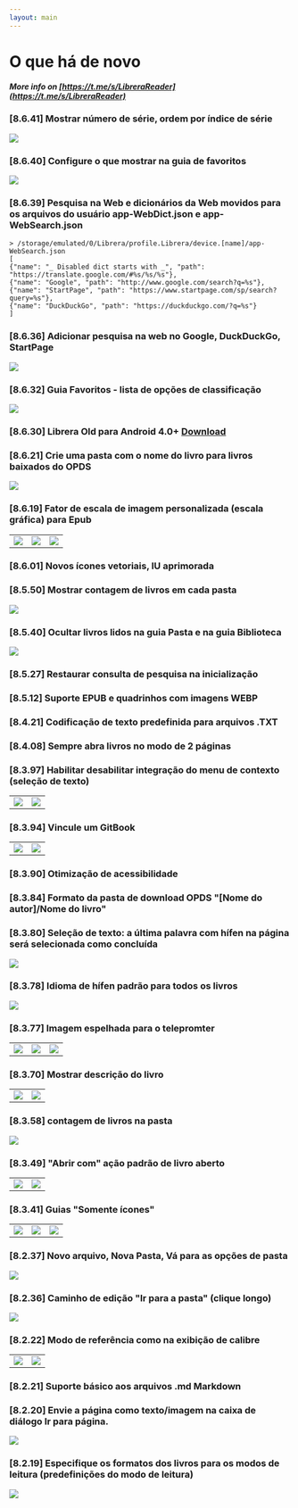 ```yaml
---
layout: main
---
```


# O que há de novo

<b><i>More info on [https://t.me/s/LibreraReader](https://t.me/s/LibreraReader)</i></b>


### [8.6.41] Mostrar número de série, ordem por índice de série
<img class="i" src="8.6.41.png" />

### [8.6.40] Configure o que mostrar na guia de favoritos
<img class="i" src="8.6.40.png" />

### [8.6.39] Pesquisa na Web e dicionários da Web movidos para os arquivos do usuário app-WebDict.json e app-WebSearch.json

```
> /storage/emulated/0/Librera/profile.Librera/device.[name]/app-WebSearch.json
[
{"name": "_ Disabled dict starts with _", "path": "https://translate.google.com/#%s/%s/%s"},
{"name": "Google", "path": "http://www.google.com/search?q=%s"},
{"name": "StartPage", "path": "https://www.startpage.com/sp/search?query=%s"},
{"name": "DuckDuckGo", "path": "https://duckduckgo.com/?q=%s"}
]
```

### [8.6.36] Adicionar pesquisa na web no Google, DuckDuckGo, StartPage
<img class="i" src="8.6.36.png" />


### [8.6.32] Guia Favoritos - lista de opções de classificação
<img class="i" src="8.6.32.png" />

### [8.6.30] Librera Old para Android 4.0+ [Download](https://github.com/foobnix/LibreraReader/releases/)
### [8.6.21] Crie uma pasta com o nome do livro para livros baixados do OPDS
<img class="i" src="8.6.21.png" />

### [8.6.19] Fator de escala de imagem personalizada (escala gráfica) para Epub

||||
|-|-|-|
|![](8.6.19a.png)|![](8.6.19.png)|![](8.6.19b.png)|

### [8.6.01] Novos ícones vetoriais, IU aprimorada
### [8.5.50] Mostrar contagem de livros em cada pasta
<img class="i" src="8.5.50.png" />

### [8.5.40] Ocultar livros lidos na guia Pasta e na guia Biblioteca
<img class="i" src="8.5.40.png" />


### [8.5.27] Restaurar consulta de pesquisa na inicialização

### [8.5.12] Suporte EPUB e quadrinhos com imagens WEBP
### [8.4.21] Codificação de texto predefinida para arquivos .TXT
### [8.4.08] Sempre abra livros no modo de 2 páginas

### [8.3.97] Habilitar desabilitar integração do menu de contexto (seleção de texto)
|||
|-|-|
|![](8.3.97a.png)|![](8.3.97b.png)|

### [8.3.94] Vincule um GitBook

|||
|-|-|
|![](8.3.94a.png)|![](8.3.94b.png)|

### [8.3.90] Otimização de acessibilidade

### [8.3.84] Formato da pasta de download OPDS &quot;[Nome do autor]/Nome do livro&quot;

### [8.3.80] Seleção de texto: a última palavra com hífen na página será selecionada como concluída

<img class="i" src="8.3.80.png" />

### [8.3.78] Idioma de hífen padrão para todos os livros

<img class="i" src="8.3.78.png" />

### [8.3.77] Imagem espelhada para o telepromter

||||
|-|-|-|
|![](8.3.77c.jpg)|![](8.3.77a.jpg)|![](8.3.77b.jpg)|

### [8.3.70] Mostrar descrição do livro

|||
|-|-|
|![](8.3.70a.jpg)|![](8.3.70b.jpg)|


### [8.3.58] contagem de livros na pasta

<img class="i" src="8.3.58.jpg" />

### [8.3.49] &quot;Abrir com&quot; ação padrão de livro aberto

|||
|-|-|
|![](8.3.49a.jpg)|![](8.3.49b.jpg)|


### [8.3.41] Guias &quot;Somente ícones&quot;

||||
|-|-|-|
|![](8.3.41a.jpg)|![](8.3.41b.jpg)|![](8.3.41c.jpg)|


### [8.2.37] Novo arquivo, Nova Pasta, Vá para as opções de pasta

<img class="i" src="8.2.37.jpg" />

### [8.2.36] Caminho de edição &quot;Ir para a pasta&quot; (clique longo)

<img class="i" src="8.2.36.jpg" />


### [8.2.22] Modo de referência como na exibição de calibre

|||
|-|-|
|![](8.2.22a.jpg)|![](8.2.22b.jpg)|

### [8.2.21] Suporte básico aos arquivos .md Markdown

### [8.2.20] Envie a página como texto/imagem na caixa de diálogo Ir para página.

<img class="i" src="8.2.20.jpg" />

### [8.2.19] Especifique os formatos dos livros para os modos de leitura (predefinições do modo de leitura)

<img class="i" src="8.2.19.png" />

